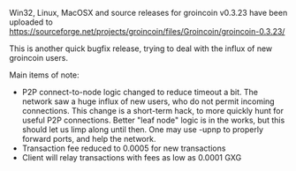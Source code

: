Win32, Linux, MacOSX and source releases for groincoin v0.3.23 have been uploaded to
https://sourceforge.net/projects/groincoin/files/Groincoin/groincoin-0.3.23/

This is another quick bugfix release, trying to deal with the influx of new groincoin users.

Main items of note:

* P2P connect-to-node logic changed to reduce timeout a bit.  The network saw a huge influx of new users, who do not permit incoming connections.  This change is a short-term hack, to more quickly hunt for useful P2P connections.  Better "leaf node" logic is in the works, but this should let us limp along until then.  One may use -upnp to properly forward ports, and help the network.
* Transaction fee reduced to 0.0005 for new transactions
* Client will relay transactions with fees as low as 0.0001 GXG
